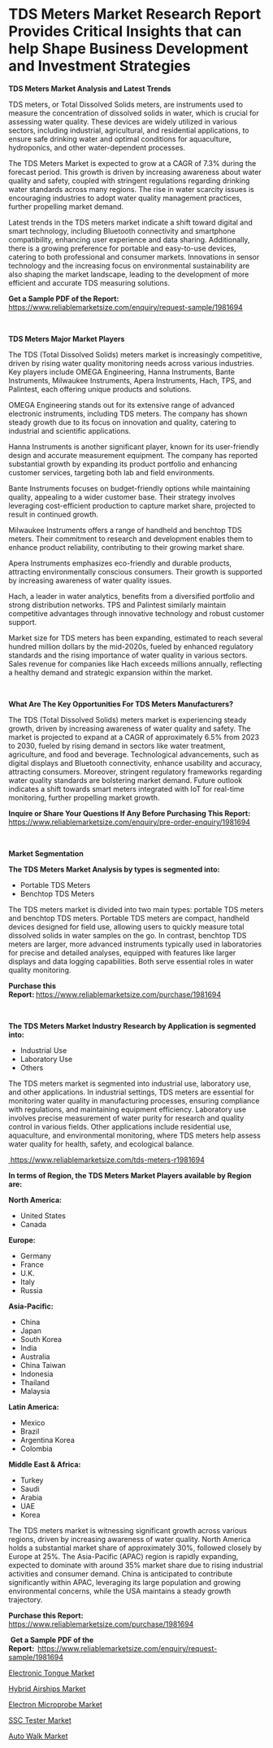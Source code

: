 <p><h1>TDS Meters Market Research Report Provides Critical Insights that can help Shape Business Development and Investment Strategies</h1></p><p><strong>TDS Meters Market Analysis and Latest Trends</strong></p>
<p><p>TDS meters, or Total Dissolved Solids meters, are instruments used to measure the concentration of dissolved solids in water, which is crucial for assessing water quality. These devices are widely utilized in various sectors, including industrial, agricultural, and residential applications, to ensure safe drinking water and optimal conditions for aquaculture, hydroponics, and other water-dependent processes.</p><p>The TDS Meters Market is expected to grow at a CAGR of 7.3% during the forecast period. This growth is driven by increasing awareness about water quality and safety, coupled with stringent regulations regarding drinking water standards across many regions. The rise in water scarcity issues is encouraging industries to adopt water quality management practices, further propelling market demand.</p><p>Latest trends in the TDS meters market indicate a shift toward digital and smart technology, including Bluetooth connectivity and smartphone compatibility, enhancing user experience and data sharing. Additionally, there is a growing preference for portable and easy-to-use devices, catering to both professional and consumer markets. Innovations in sensor technology and the increasing focus on environmental sustainability are also shaping the market landscape, leading to the development of more efficient and accurate TDS measuring solutions.</p></p>
<p><strong>Get a Sample PDF of the Report:&nbsp;</strong> <a href="https://www.reliablemarketsize.com/enquiry/request-sample/1981694?utm_campaign=1133&utm_medium=2&utm_source=Github&utm_content=ia&utm_term=10042025&utm_id=tds-meters">https://www.reliablemarketsize.com/enquiry/request-sample/1981694</a></p>
<p>&nbsp;</p>
<p><strong>TDS Meters Major Market Players</strong></p>
<p><p>The TDS (Total Dissolved Solids) meters market is increasingly competitive, driven by rising water quality monitoring needs across various industries. Key players include OMEGA Engineering, Hanna Instruments, Bante Instruments, Milwaukee Instruments, Apera Instruments, Hach, TPS, and Palintest, each offering unique products and solutions.</p><p>OMEGA Engineering stands out for its extensive range of advanced electronic instruments, including TDS meters. The company has shown steady growth due to its focus on innovation and quality, catering to industrial and scientific applications.</p><p>Hanna Instruments is another significant player, known for its user-friendly design and accurate measurement equipment. The company has reported substantial growth by expanding its product portfolio and enhancing customer services, targeting both lab and field environments.</p><p>Bante Instruments focuses on budget-friendly options while maintaining quality, appealing to a wider customer base. Their strategy involves leveraging cost-efficient production to capture market share, projected to result in continued growth.</p><p>Milwaukee Instruments offers a range of handheld and benchtop TDS meters. Their commitment to research and development enables them to enhance product reliability, contributing to their growing market share.</p><p>Apera Instruments emphasizes eco-friendly and durable products, attracting environmentally conscious consumers. Their growth is supported by increasing awareness of water quality issues.</p><p>Hach, a leader in water analytics, benefits from a diversified portfolio and strong distribution networks. TPS and Palintest similarly maintain competitive advantages through innovative technology and robust customer support.</p><p>Market size for TDS meters has been expanding, estimated to reach several hundred million dollars by the mid-2020s, fueled by enhanced regulatory standards and the rising importance of water quality in various sectors. Sales revenue for companies like Hach exceeds millions annually, reflecting a healthy demand and strategic expansion within the market.</p></p>
<p>&nbsp;</p>
<p><strong>What Are The Key Opportunities For TDS Meters Manufacturers?</strong></p>
<p><p>The TDS (Total Dissolved Solids) meters market is experiencing steady growth, driven by increasing awareness of water quality and safety. The market is projected to expand at a CAGR of approximately 6.5% from 2023 to 2030, fueled by rising demand in sectors like water treatment, agriculture, and food and beverage. Technological advancements, such as digital displays and Bluetooth connectivity, enhance usability and accuracy, attracting consumers. Moreover, stringent regulatory frameworks regarding water quality standards are bolstering market demand. Future outlook indicates a shift towards smart meters integrated with IoT for real-time monitoring, further propelling market growth.</p></p>
<p><strong>Inquire or Share Your Questions If Any Before Purchasing This Report:</strong> <a href="https://www.reliablemarketsize.com/enquiry/pre-order-enquiry/1981694?utm_campaign=1133&utm_medium=2&utm_source=Github&utm_content=ia&utm_term=10042025&utm_id=tds-meters">https://www.reliablemarketsize.com/enquiry/pre-order-enquiry/1981694</a></p>
<p>&nbsp;</p>
<p><strong>Market Segmentation</strong></p>
<p><strong>The TDS Meters Market Analysis by types is segmented into:</strong></p>
<p><ul><li>Portable TDS Meters</li><li>Benchtop TDS Meters</li></ul></p>
<p><p>The TDS meters market is divided into two main types: portable TDS meters and benchtop TDS meters. Portable TDS meters are compact, handheld devices designed for field use, allowing users to quickly measure total dissolved solids in water samples on the go. In contrast, benchtop TDS meters are larger, more advanced instruments typically used in laboratories for precise and detailed analyses, equipped with features like larger displays and data logging capabilities. Both serve essential roles in water quality monitoring.</p></p>
<p><strong>Purchase this Report:&nbsp;</strong><a href="https://www.reliablemarketsize.com/purchase/1981694?utm_campaign=1133&utm_medium=2&utm_source=Github&utm_content=ia&utm_term=10042025&utm_id=tds-meters">https://www.reliablemarketsize.com/purchase/1981694</a></p>
<p>&nbsp;</p>
<p><strong>The TDS Meters Market Industry Research by Application is segmented into:</strong></p>
<p><ul><li>Industrial Use</li><li>Laboratory Use</li><li>Others</li></ul></p>
<p><p>The TDS meters market is segmented into industrial use, laboratory use, and other applications. In industrial settings, TDS meters are essential for monitoring water quality in manufacturing processes, ensuring compliance with regulations, and maintaining equipment efficiency. Laboratory use involves precise measurement of water purity for research and quality control in various fields. Other applications include residential use, aquaculture, and environmental monitoring, where TDS meters help assess water quality for health, safety, and ecological balance.</p></p>
<p><a href="https://www.reliablemarketsize.com/tds-meters-r1981694?utm_campaign=1133&utm_medium=2&utm_source=Github&utm_content=ia&utm_term=10042025&utm_id=tds-meters">&nbsp;https://www.reliablemarketsize.com/tds-meters-r1981694</a></p>
<p><strong>In terms of Region, the TDS Meters Market Players available by Region are:</strong></p>
<p>
    <p> <strong> North America: </strong>
        <ul>
            <li>United States</li>
            <li>Canada</li>
        </ul>
        </p> 
    <p> <strong> Europe: </strong>
        <ul>
            <li>Germany</li>
            <li>France</li>
            <li>U.K.</li>
            <li>Italy</li>
            <li>Russia</li>
        </ul>
        </p> 
    <p> <strong> Asia-Pacific: </strong>
        <ul>
            <li>China</li>
            <li>Japan</li>
            <li>South Korea</li>
            <li>India</li>
            <li>Australia</li>
            <li>China Taiwan</li>
            <li>Indonesia</li>
            <li>Thailand</li>
            <li>Malaysia</li>
        </ul>
        </p> 
    <p> <strong> Latin America: </strong>
        <ul>
            <li>Mexico</li>
            <li>Brazil</li>
            <li>Argentina Korea</li>
            <li>Colombia</li>
        </ul>
        </p> 
    <p> <strong> Middle East & Africa: </strong>
        <ul>
            <li>Turkey</li>
            <li>Saudi</li>
            <li>Arabia</li>
            <li>UAE</li>
            <li>Korea</li>
        </ul>
    </p>
    </p>
<p><p>The TDS meters market is witnessing significant growth across various regions, driven by increasing awareness of water quality. North America holds a substantial market share of approximately 30%, followed closely by Europe at 25%. The Asia-Pacific (APAC) region is rapidly expanding, expected to dominate with around 35% market share due to rising industrial activities and consumer demand. China is anticipated to contribute significantly within APAC, leveraging its large population and growing environmental concerns, while the USA maintains a steady growth trajectory.</p></p>
<p><strong>Purchase this Report: </strong><a href="https://www.reliablemarketsize.com/purchase/1981694?utm_campaign=1133&utm_medium=2&utm_source=Github&utm_content=ia&utm_term=10042025&utm_id=tds-meters">https://www.reliablemarketsize.com/purchase/1981694</a></p>
<p>&nbsp;<strong>Get a Sample PDF of the Report:&nbsp;&nbsp;</strong><a href="https://www.reliablemarketsize.com/enquiry/request-sample/1981694?utm_campaign=1133&utm_medium=2&utm_source=Github&utm_content=ia&utm_term=10042025&utm_id=tds-meters">https://www.reliablemarketsize.com/enquiry/request-sample/1981694</a></p>
<p><strong></strong></p>
<p><p><a href="https://github.com/akitamegge65/Market-Research-Report-List-1/blob/main/electronic-tongue-market.md?utm_campaign=1133&utm_medium=2&utm_source=Github&utm_content=ia&utm_term=10042025&utm_id=tds-meters">Electronic Tongue Market</a></p><p><a href="https://github.com/uldularido/Market-Research-Report-List-1/blob/main/hybrid-airships-market.md?utm_campaign=1133&utm_medium=2&utm_source=Github&utm_content=ia&utm_term=10042025&utm_id=tds-meters">Hybrid Airships Market</a></p><p><a href="https://github.com/widlerumland/Market-Research-Report-List-1/blob/main/electron-microprobe-market.md?utm_campaign=1133&utm_medium=2&utm_source=Github&utm_content=ia&utm_term=10042025&utm_id=tds-meters">Electron Microprobe Market</a></p><p><a href="https://github.com/panciujoslin3/Market-Research-Report-List-1/blob/main/ssc-tester-market.md?utm_campaign=1133&utm_medium=2&utm_source=Github&utm_content=ia&utm_term=10042025&utm_id=tds-meters">SSC Tester Market</a></p><p><a href="https://github.com/gummaarmel83/Market-Research-Report-List-1/blob/main/auto-walk-market.md?utm_campaign=1133&utm_medium=2&utm_source=Github&utm_content=ia&utm_term=10042025&utm_id=tds-meters">Auto Walk Market</a></p></p>